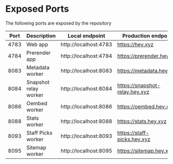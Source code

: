 # Exposed Ports

The following ports are exposed by the repository

| Port | Description           | Local endpoint        | Production endpoint            |
| ---- | --------------------- | --------------------- | ------------------------------ |
| 4783 | Web app               | http://localhost:4783 | https://hey.xyz                |
| 4784 | Prerender app         | http://localhost:4784 | https://prerender.hey.xyz      |
| 8083 | Metadata worker       | http://localhost:8083 | https://metadata.hey.xyz       |
| 8084 | Snapshot relay worker | http://localhost:8084 | https://snapshot-relay.hey.xyz |
| 8086 | Oembed worker         | http://localhost:8086 | https://oembed.hey.xyz         |
| 8088 | Stats worker          | http://localhost:8088 | https://stats.hey.xyz          |
| 8093 | Staff Picks worker    | http://localhost:8093 | https://staff-picks.hey.xyz    |
| 8095 | Sitemap worker        | http://localhost:8095 | https://sitemap.hey.xyz        |
